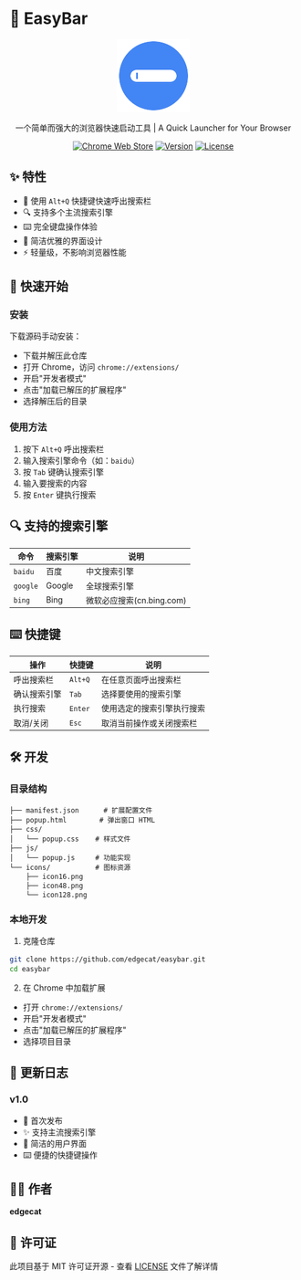 # 🚀 EasyBar

<div align="center">

![EasyBar Logo](icons/icon128.png)

一个简单而强大的浏览器快速启动工具 | A Quick Launcher for Your Browser

[![Chrome Web Store](https://img.shields.io/badge/Chrome-Extension-green.svg)](https://chrome.google.com/webstore/category/extensions)
[![Version](https://img.shields.io/badge/version-1.0-blue.svg)](https://github.com/edgecat/easybar)
[![License](https://img.shields.io/badge/license-MIT-orange.svg)](LICENSE)

</div>

## ✨ 特性

- 🎯 使用 `Alt+Q` 快捷键快速呼出搜索栏
- 🔍 支持多个主流搜索引擎
- ⌨️ 完全键盘操作体验
- 🎨 简洁优雅的界面设计
- ⚡ 轻量级，不影响浏览器性能

## 🚀 快速开始

### 安装

下载源码手动安装：
   - 下载并解压此仓库
   - 打开 Chrome，访问 `chrome://extensions/`
   - 开启"开发者模式"
   - 点击"加载已解压的扩展程序"
   - 选择解压后的目录

### 使用方法

1. 按下 `Alt+Q` 呼出搜索栏
2. 输入搜索引擎命令（如：`baidu`）
3. 按 `Tab` 键确认搜索引擎
4. 输入要搜索的内容
5. 按 `Enter` 键执行搜索

## 🔍 支持的搜索引擎

| 命令 | 搜索引擎 | 说明 |
|------|---------|------|
| `baidu` | 百度 | 中文搜索引擎 |
| `google` | Google | 全球搜索引擎 |
| `bing` | Bing | 微软必应搜索(cn.bing.com) |

## ⌨️ 快捷键

| 操作 | 快捷键 | 说明 |
|------|--------|------|
| 呼出搜索栏 | `Alt+Q` | 在任意页面呼出搜索栏 |
| 确认搜索引擎 | `Tab` | 选择要使用的搜索引擎 |
| 执行搜索 | `Enter` | 使用选定的搜索引擎执行搜索 |
| 取消/关闭 | `Esc` | 取消当前操作或关闭搜索栏 |

## 🛠️ 开发

### 目录结构
```
├── manifest.json      # 扩展配置文件
├── popup.html        # 弹出窗口 HTML
├── css/
│   └── popup.css    # 样式文件
├── js/
│   └── popup.js     # 功能实现
└── icons/           # 图标资源
    ├── icon16.png
    ├── icon48.png
    └── icon128.png
```

### 本地开发

1. 克隆仓库
```bash
git clone https://github.com/edgecat/easybar.git
cd easybar
```

2. 在 Chrome 中加载扩展
- 打开 `chrome://extensions/`
- 开启"开发者模式"
- 点击"加载已解压的扩展程序"
- 选择项目目录

## 📝 更新日志

### v1.0
- 🎉 首次发布
- ✨ 支持主流搜索引擎
- 🎨 简洁的用户界面
- ⌨️ 便捷的快捷键操作

## 👨‍💻 作者

**edgecat**

## 📄 许可证

此项目基于 MIT 许可证开源 - 查看 [LICENSE](LICENSE) 文件了解详情 